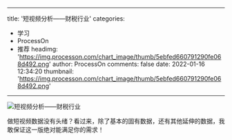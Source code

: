 
---
title: '短视频分析——财税行业'
categories: 
 - 学习
 - ProcessOn
 - 推荐
headimg: 'https://img.processon.com/chart_image/thumb/5ebfed660791290fe068d492.png'
author: ProcessOn
comments: false
date: 2022-01-16 12:34:20
thumbnail: 'https://img.processon.com/chart_image/thumb/5ebfed660791290fe068d492.png'
---

<div>   
<img class="thumb" alt="短视频分析——财税行业" src="https://img.processon.com/chart_image/thumb/5ebfed660791290fe068d492.png" referrerpolicy="no-referrer">
<p>做短视频数据没有头绪？看过来，除了基本的固有数据，还有其他延伸的数据，我敢保证这一版绝对能满足你的需求！</p>  
</div>
            